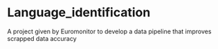 # Language_identification
A project given by Euromonitor to develop a data pipeline that improves scrapped data accuracy
